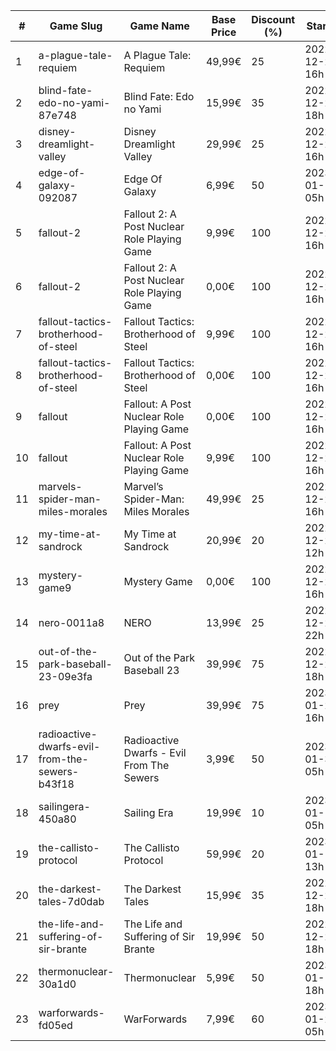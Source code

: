 |#|Game Slug|Game Name|Base Price|Discount (%)|Starts|Ends|
|---|---|---|---|---|---|---|
|1|a-plague-tale-requiem|A Plague Tale: Requiem|49,99€|25|2022-12-22 16h|2023-01-05 16h|
|2|blind-fate-edo-no-yami-87e748|Blind Fate: Edo no Yami|15,99€|35|2022-12-22 18h|2023-01-05 18h|
|3|disney-dreamlight-valley|Disney Dreamlight Valley|29,99€|25|2022-12-22 16h|2023-01-05 16h|
|4|edge-of-galaxy-092087|Edge Of Galaxy|6,99€|50|2023-01-10 05h|2023-01-17 05h|
|5|fallout-2|Fallout 2: A Post Nuclear Role Playing Game|9,99€|100|2022-12-22 16h|2022-12-23 16h|
|6|fallout-2|Fallout 2: A Post Nuclear Role Playing Game|0,00€|100|2022-12-22 16h|2022-12-23 16h|
|7|fallout-tactics-brotherhood-of-steel|Fallout Tactics: Brotherhood of Steel|9,99€|100|2022-12-22 16h|2022-12-23 16h|
|8|fallout-tactics-brotherhood-of-steel|Fallout Tactics: Brotherhood of Steel|0,00€|100|2022-12-22 16h|2022-12-23 16h|
|9|fallout|Fallout: A Post Nuclear Role Playing Game|0,00€|100|2022-12-22 16h|2022-12-23 16h|
|10|fallout|Fallout: A Post Nuclear Role Playing Game|9,99€|100|2022-12-22 16h|2022-12-23 16h|
|11|marvels-spider-man-miles-morales|Marvel’s Spider-Man: Miles Morales|49,99€|25|2022-12-22 16h|2023-01-05 16h|
|12|my-time-at-sandrock|My Time at Sandrock|20,99€|20|2022-12-23 12h|2023-01-06 12h|
|13|mystery-game9|Mystery Game|0,00€|100|2022-12-23 16h|2022-12-24 16h|
|14|nero-0011a8|NERO|13,99€|25|2022-12-23 22h|2022-12-30 22h|
|15|out-of-the-park-baseball-23-09e3fa|Out of the Park Baseball 23|39,99€|75|2022-12-22 18h|2023-01-05 13h|
|16|prey|Prey|39,99€|75|2023-01-24 16h|2023-01-31 16h|
|17|radioactive-dwarfs-evil-from-the-sewers-b43f18|Radioactive Dwarfs - Evil From The Sewers|3,99€|50|2023-01-31 05h|2023-02-07 05h|
|18|sailingera-450a80|Sailing Era|19,99€|10|2023-01-12 05h|2023-01-19 05h|
|19|the-callisto-protocol|The Callisto Protocol|59,99€|20|2023-01-12 13h|2023-01-19 13h|
|20|the-darkest-tales-7d0dab|The Darkest Tales|15,99€|35|2022-12-22 18h|2023-01-05 18h|
|21|the-life-and-suffering-of-sir-brante|The Life and Suffering of Sir Brante|19,99€|50|2022-12-22 18h|2023-01-05 18h|
|22|thermonuclear-30a1d0|Thermonuclear|5,99€|50|2023-01-17 18h|2023-01-24 18h|
|23|warforwards-fd05ed|WarForwards|7,99€|60|2023-01-24 05h|2023-01-31 05h|
